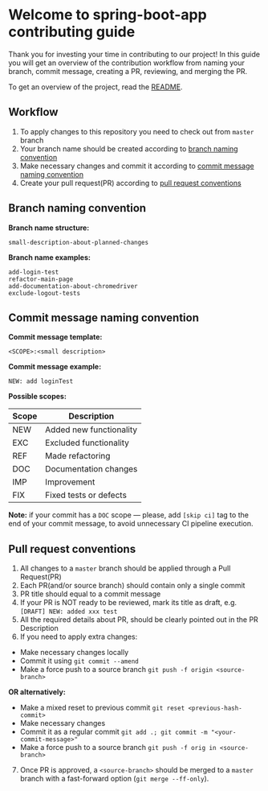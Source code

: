 # Welcome to spring-boot-app contributing guide

Thank you for investing your time in contributing to our project! In this guide you will get an overview of the
contribution workflow from naming your branch, commit message, creating a PR, reviewing, and merging the PR.

To get an overview of the project, read the [README](https://github.com/vznd/spring-boot-app/blob/master/README.md).


## Workflow

1) To apply changes to this repository you need to check out from `master` branch
2) Your branch name should be created according to [branch naming convention](#branch-naming-convention)
3) Make necessary changes and commit it according to [commit message naming convention](#commit-message-naming-convention)
4) Create your pull request(PR) according to [pull request conventions](#pull-request-conventions)


## Branch naming convention

**Branch name structure:**
```
small-description-about-planned-changes
```

**Branch name examples:**
```
add-login-test
refactor-main-page
add-documentation-about-chromedriver
exclude-logout-tests
```


## Commit message naming convention

**Commit message template:**
```
<SCOPE>:<small description>
```

**Commit message example:**
```
NEW: add loginTest
```

**Possible scopes:**

| Scope | Description             |
|-------|-------------------------|
| NEW   | Added new functionality |
| EXC   | Excluded functionality  |
| REF   | Made refactoring        |
| DOC   | Documentation changes   |
| IMP   | Improvement             |
| FIX   | Fixed tests or defects  |

**Note:** if your commit has a `DOC` scope — please, add `[skip ci]` tag to the end of your commit message, to avoid
unnecessary CI pipeline execution.


## Pull request conventions

1) All changes to a `master` branch should be applied through a Pull Request(PR)
2) Each PR(and/or source branch) should contain only a single commit
3) PR title should equal to a commit message
4) If your PR is NOT ready to be reviewed, mark its title as draft, e.g. `[DRAFT] NEW: added xxx test`
5) All the required details about PR, should be clearly pointed out in the PR Description
6) If you need to apply extra changes:
- Make necessary changes locally
- Commit it using `git commit --amend`
- Make a force push to a source branch `git push -f origin <source-branch>`

**OR alternatively:**

- Make a mixed reset to previous commit `git reset <previous-hash-commit>`
- Make necessary changes
- Commit it as a regular commit `git add .; git commit -m "<your-commit-message>"`
- Make a force push to a source branch `git push -f orig in <source-branch>`

7) Once PR is approved, a `<source-branch>` should be merged to a `master` branch with a fast-forward option (`git merge --ff-only`).  